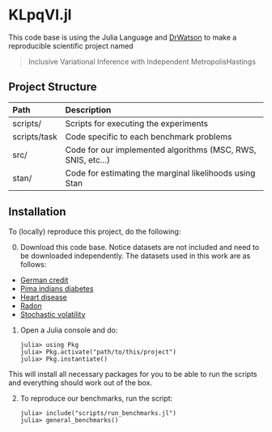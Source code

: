 
# KLpqVI.jl

This code base is using the Julia Language and [DrWatson](https://juliadynamics.github.io/DrWatson.jl/stable/)
to make a reproducible scientific project named
>  Inclusive Variational Inference with Independent Metropolis­Hastings

## Project Structure
| Path  | Description  |
|:--|:--|
| scripts/ | Scripts for executing the experiments  |
| scripts/task | Code specific to each benchmark problems  |
| src/ | Code for our implemented algorithms (MSC, RWS, SNIS, etc...) |
| stan/ | Code for estimating the marginal likelihoods using Stan |


## Installation
To (locally) reproduce this project, do the following:

0. Download this code base. Notice datasets are not included and need to be downloaded independently.
The datasets used in this work are as follows:
* [German credit](https://archive.ics.uci.edu/ml/datasets/statlog+(german+credit+data))
* [Pima indians diabetes](https://www.kaggle.com/uciml/pima-indians-diabetes-database)
* [Heart disease](https://archive.ics.uci.edu/ml/datasets/heart+disease)
* [Radon](https://github.com/stan-dev/example-models/blob/master/ARM/Ch.19/radon.data.R)
* [Stochastic volatility](https://github.com/TuringLang/TuringExamples/blob/master/benchmarks/sto_volatility/data.csv)

1. Open a Julia console and do:
   ```
   julia> using Pkg
   julia> Pkg.activate("path/to/this/project")
   julia> Pkg.instantiate()
   ```
This will install all necessary packages for you to be able to run the scripts and
everything should work out of the box.

2. To reproduce our benchmarks, run the script:
   ```
   julia> include("scripts/run_benchmarks.jl")
   julia> general_benchmarks()
   ```
